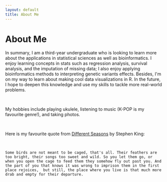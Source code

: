 ```yaml
---
layout: default
title: About Me
---
```

# About Me


In summary, I am a third-year undergraduate who is looking to learn more about the applications in statistical sciences as well as bioinformatics. 
I enjoy learning concepts in stats such as regression analysis, survival analysis, and the imputation of missing data; I also 
enjoy applying bioinformatics methods to interpreting genetic variants effects. Besides, I'm on my way to learn about making cool data visualizations in R.
In the future, I hope to deepen this knowledge and use my skills to tackle more real-world problems.

&nbsp;

My hobbies include playing ukulele, listening to music (K-POP is my favourite genre!), and taking photos.

&nbsp;

Here is my favourite quote from [Different Seasons](https://stephenking.com/works/collection/different-seasons.html) by Stephen King:

&nbsp;

`Some birds are not meant to be caged, that's all. Their feathers are too bright, their songs too sweet and wild. So you let them go, or when you open the cage to feed them they somehow fly out past you. And the part of you that knows it was wrong to imprison them in the first place rejoices, 
but still, the place where you live is that much more drab and empty for their departure.`

